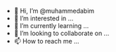 - 👋 Hi, I’m @muhammedabim
- 👀 I’m interested in ...
- 🌱 I’m currently learning ...
- 💞️ I’m looking to collaborate on ...
- 📫 How to reach me ...

<!---
muhammedabim/muhammedabim is a ✨ special ✨ repository because its `README.md` (this file) appears on your GitHub profile.
You can click the Preview link to take a look at your changes.
--->

